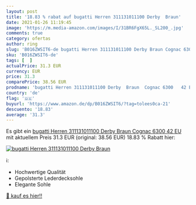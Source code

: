 ```yaml
---
layout: post
title: '18.83 % rabat auf bugatti Herren 311131011100 Derby  Braun'
date: 2021-01-26 11:19:45
image: 'https://m.media-amazon.com/images/I/31BR6FgX65L._SL200_.jpg'
comments: true
category: ofertas
author: ring
slug: 'B016ZWSIT6-de bugatti Herren 311131011100 Derby Braun Cognac 6300 42 EU'
sku: 'B016ZWSIT6-de'
tags: [  ]
actualPrice: 31.3 EUR
currency: EUR
price: 31.3
comparePrice: 38.56 EUR
prodname: 'bugatti Herren 311131011100 Derby  Braun  Cognac 6300   42 EU'
country: 'de'
flag: '🇩🇪'
buyurl: 'https://www.amazon.de/dp/B016ZWSIT6/?tag=tolees0ca-21'
descuento: '18.83'
average: '31.3'
---
```


Es gibt ein [bugatti Herren 311131011100 Derby  Braun  Cognac 6300   42 EU](https://www.amazon.de/dp/B016ZWSIT6/?tag=tolees0ca-21) mit aktuellem Preis 31.3 EUR (original: 38.56 EUR) 18.83 % Rabatt hier:

[![bugatti Herren 311131011100 Derby  Braun](https://m.media-amazon.com/images/I/31BR6FgX65L._SL200_.jpg)](https://www.amazon.de/dp/B016ZWSIT6/?tag=tolees0ca-21)

ℹ️:

- Hochwertige Qualität
- Gepolsterte Lederdecksohle
- Elegante Sohle

[🛒 kauf es hier!!](https://www.amazon.de/dp/B016ZWSIT6/?tag=tolees0ca-21)

